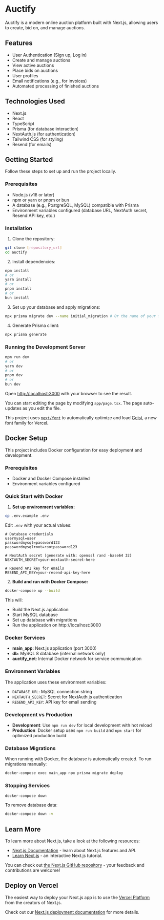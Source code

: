 # Auctify

Auctify is a modern online auction platform built with Next.js, allowing users to create, bid on, and manage auctions.

## Features

- User Authentication (Sign up, Log in)
- Create and manage auctions
- View active auctions
- Place bids on auctions
- User profiles
- Email notifications (e.g., for invoices)
- Automated processing of finished auctions

## Technologies Used

- Next.js
- React
- TypeScript
- Prisma (for database interaction)
- NextAuth.js (for authentication)
- Tailwind CSS (for styling)
- Resend (for emails)

## Getting Started

Follow these steps to set up and run the project locally.

### Prerequisites

- Node.js (v18 or later)
- npm or yarn or pnpm or bun
- A database (e.g., PostgreSQL, MySQL) compatible with Prisma
- Environment variables configured (database URL, NextAuth secret, Resend API key, etc.)

### Installation

1. Clone the repository:

```bash
git clone [repository_url]
cd auctify
```

2. Install dependencies:

```bash
npm install
# or
yarn install
# or
pnpm install
# or
bun install
```

3. Set up your database and apply migrations:

```bash
npx prisma migrate dev --name initial_migration # Or the name of your first migration
```

4. Generate Prisma client:

```bash
npx prisma generate
```

### Running the Development Server

```bash
npm run dev
# or
yarn dev
# or
pnpm dev
# or
bun dev
```

Open [http://localhost:3000](http://localhost:3000) with your browser to see the result.

You can start editing the page by modifying `app/page.tsx`. The page auto-updates as you edit the file.

This project uses [`next/font`](https://nextjs.org/docs/app/building-your-application/optimizing/fonts) to automatically optimize and load [Geist](https://vercel.com/font), a new font family for Vercel.

## Docker Setup

This project includes Docker configuration for easy deployment and development.

### Prerequisites

- Docker and Docker Compose installed
- Environment variables configured

### Quick Start with Docker

1. **Set up environment variables:**

```bash
cp .env.example .env
```

Edit `.env` with your actual values:
```env
# Database credentials
usermysql=user
passwordmysql=password123
passwordmysqlroot=rootpassword123

# NextAuth secret (generate with: openssl rand -base64 32)
NEXTAUTH_SECRET=your-nextauth-secret-here

# Resend API key for emails
RESEND_API_KEY=your-resend-api-key-here
```

2. **Build and run with Docker Compose:**

```bash
docker-compose up --build
```

This will:
- Build the Next.js application
- Start MySQL database
- Set up database with migrations
- Run the application on http://localhost:3000

### Docker Services

- **main_app**: Next.js application (port 3000)
- **db**: MySQL 8 database (internal network only)
- **auctify_net**: Internal Docker network for service communication

### Environment Variables

The application uses these environment variables:
- `DATABASE_URL`: MySQL connection string
- `NEXTAUTH_SECRET`: Secret for NextAuth.js authentication
- `RESEND_API_KEY`: API key for email sending

### Development vs Production

- **Development**: Use `npm run dev` for local development with hot reload
- **Production**: Docker setup uses `npm run build` and `npm start` for optimized production build

### Database Migrations

When running with Docker, the database is automatically created. To run migrations manually:

```bash
docker-compose exec main_app npx prisma migrate deploy
```

### Stopping Services

```bash
docker-compose down
```

To remove database data:
```bash
docker-compose down -v
```

## Learn More

To learn more about Next.js, take a look at the following resources:

- [Next.js Documentation](https://nextjs.org/docs) - learn about Next.js features and API.
- [Learn Next.js](https://nextjs.org/learn) - an interactive Next.js tutorial.

You can check out [the Next.js GitHub repository](https://github.com/vercel/next.js) - your feedback and contributions are welcome!

## Deploy on Vercel

The easiest way to deploy your Next.js app is to use the [Vercel Platform](https://vercel.com/new?utm_medium=default-template&filter=next.js&utm_source=create-next-app&utm_campaign=create-next-app-readme) from the creators of Next.js.

Check out our [Next.js deployment documentation](https://nextjs.org/docs/app/building-your-application/deploying) for more details.
